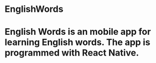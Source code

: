 # EnglishWords


# English Words is an mobile app for learning English words. The app is programmed with React Native.
